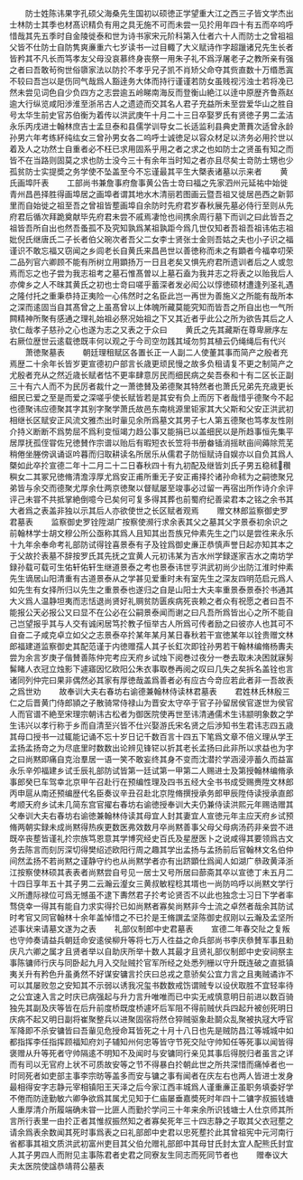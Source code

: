 <!-- { "loadSidebar": true } -->
　　防士姓陈讳果字孔硕父海桑先生国初以硕徳正学望重大江之西三子皆文学杰出士林防士其季也材髙识精负有用之具无施不可而未尝一见扵用年四十有五而卒呜呼惜哉其先五季时自金陵徙泰和世为诗书家宋元阶科第入仕者六十人而防士之曾祖祖父皆不仕防士自防隽爽亷重六七岁读书一过目輙了大义赋诗作字超躐诸兄先生长者皆矜其不凡长而笃孝友父母没哀慕终身丧祭一用朱子礼不爲浮屠老子之教所亲有强之者曰吾敢茍徇世俗隳家法以防扵不孝乎兄子凯不肖矫父命夺其赀直数十万缗悉寘不较曰吾岂以是伤同气哉爲人豁逹务大体而持行谨谨若防女虽贱视污浊士若将凂已然未尝见词色自少负四方之志尝逾五岭睇南海反而登衡山絶江以逹中原歴齐鲁燕赵逾大行纵览咸阳渉淮至浙吊古人之遗迹而交其名人君子充益所未至尝爱华山之胜自号太华生前史官苏伯衡为着传以洪武庚午十月二十三日卒娶罗氏有贤徳子男二孟洁永乐丙戌进士翰林庶吉士孟旦泰和县儒学训导女二长适监利县典史萧蕡次适曾永龄孙男六年考练紑纯纮女三曾孙男女各二呜呼士诚徳足以容众材足以济务必用扵世以着及人之功然士自重者必不枉已求用固系乎用之者之求之也如防士之贤虽有知之而皆不在当路则固莫之求也防士没今三十有余年当时知之者亦且尽矣士竒防士甥也少孤贫防士实提奬之务学使不坠盖至今不忘谨最其平生大槩表诸墓以示来者
　　黄氏画埠阡表
　　工部尚书兼詹事府詹事黄公告士竒曰福之先家泗州元延祐中始徙青州昌邑择胜得画埠居之画埠者谓其地水木清丽若图画云暨吾祖又徙居邑西之新郭里而自始徙之祖至吾之曾祖皆塟画埠自余防时先府君岁春秋展先墓必侍行至则从先府君后循次拜跪奠献毕先府君未尝不戚焉凄怆也间携余周行墓下而训之曰此皆吾之祖皆吾所自出也然吾蚤孤不及究知孰爲某祖孰距今爲几世仅知者吾祖吾祖讳佑志祖妣倪氏继唐氏二子长者伯父琬次者吾父二女李士贤张士金则吾姑之夫也小子识之福谨识不敢忘福又窃闻之乡闾老长自黄氏来昌邑世以善徳称而未之有顕者今福幸叨荣二品列官六卿顾不能有所树立用顕扬万一日且老矣又惧先府君所遗训者后之人或忽焉而忘之也子尝为我志祖考之墓石惟髙曽以上墓石盍为我并志之将表之以贻我后人亦俾乡之人不昩其黄氏之初也士竒曰嗟乎蓄深者发必闳公以惇徳硕材遭逢列圣礼遇之隆付托之重秉恭持正夷险一心伟然时之名臣此岂一再世为善施义之所能有哉所本之深而逺固当自其髙曾之上虽髙曾以上体魄所藏莫能究知而皆吾之所自出也一气所闗精神所聚有感通之理礼始祖必祭况始祖之下又其近者乎此公之所为欲告其后之人欤仁哉孝子慈孙之心也遂为志之又表之于众曰
　　黄氏之先其藏斯在尊卑厥序左右厥位歴世云逺载徳既丰何以观之于今司空勿践其域勿剪其植云仍绳绳后有代兴
　　萧徳聚墓表
　　朝廷理租赋区各置长正一人副二人使董其事而简产之殷者充焉歴二十余年长皆岁更宣德初户部言长歳更顽民慢之故多负租请复不更之制简产之尤殷者充从之然近歳长赋者怙不更率肆意厉民而细民病之矣吾泰和十有二区长正副三十有六人而不为民厉者裁什之一萧徳賛及弟德聚其特然者也萧氏兄弟先充歳更长细民已爱之至是而爱之深嗟乎使长赋皆若是其安有负上而厉下者哉惜乎德聚今不起也德聚讳应德聚其字其别字聚学萧氏故邑东南桃源里钜家其大父斯和父安正洪武初相继长区赋安正风流文雅杰出时軰见余所爲墓文其男子七人第五德聚也笃孝友性刚介持义断断不爲势屈不爲利变恒竭力趋公事又能捐已以盖细民以是所趋事恒先集平居厚抚孤侄甞佐兄徳賛作宗谱以贻后有暇短衣长笠将书册畚锸消摇畎亩间薅除荒芜稍倦坐塍傍讽诵讴吟暮而归取耕读名所居乐从儒君子防恒赋诗自娱亦以自负其爲人槩如此卒扵宣德二年十二月二十二日春秋四十有九初配及继皆刘氏子男五稳秫穳穥女二其冢兄徳脩清澹淳厚尤爲安正甫所重无子安正甫择扵诸孙命秫为之嗣徳聚兄弟皆与余交而德聚尤厚余仕两京徳聚以督赋屡至竣事必过留一再宿出所作诗介余评评己未甞不共抵掌絶倒噫今已矣何可复多得其葬也前蜀府纪善梁君本之铭之余书其大者爲之表盖非独以示其后人亦欲使世之长区赋者观焉
　　赠文林郎监察御史罗君墓表
　　监察御史罗铨陞湖广按察使濒行求余表其父之墓其父字景泰初余识之前翰林学士胡文穆公所公亟称其爲人且知其出吾族兄仲素先生之门以是尝徃来永乐十九年余奉命考礼部防试得铨喜景泰有子及铨爲御史亷正恭慎声誉日起亦知其本之于父故扵表墓不辞按罗氏其先抚之宜黄人元初讳某为吉水州学録遂家吉水之南坊学録孙载可载可生佑轩佑轩生继道景泰之考也景泰讳世亨洪武初尚少出防江淮时仲素先生谪居山阳清重有古道景泰从之学甚见爱重时未有室先生之深友四明范启元爲人如先生有女择所归以先生之重景泰也遂归之自是山阳士大夫率重景泰景泰扵书通其大义爲人温静坦夷而志恬退尚贤好礼赒贫防匮疾病死丧赖之者众有祝愿之者曰吾不能报公天必报公又曰显不在公必在公嗣景泰闻而谢之曰凡吾所爲皆出心之所不能自己岂望报乎其与人交有诚闲居笃扵教子恒举古人所爲可传者励之曰彼亦人也其可不自奋二子咸克卓立如父之志景泰卒扵某年某月某日春秋若干宣徳某年以铨贵赠文林郎福建道监察御史其配范谨于内徳赠孺人其子长釭次即铨孙男若干翰林编脩杨夀夫尝为余言岁庚子偕賛善陈仲完考应天府乡试烛下阅巻过夜分一巻去取未决困就寐髣髴睹人衣冠立烛影下遽寤因忆欧阳公朱衣事取巻再阅之叹曰几失之矣拆名盖铨也言诸同列仲完曰果非偶然必其家有厚徳哉盖爲善者必有应古今竒应若此者非一吾故表之爲世劝
　　故奉训大夫右春坊右谕德兼翰林侍读林君墓表
　　君姓林氏林殷三仁之后晋黄门侍郎頴之子散骑常侍禄山为晋安太守卒于官子孙留居侯官遂世为侯官人而官谱不絶至宋理宗朝讳古松者为御医院使再世至讳清通儒术生讳颛明象数之学生讳兴以孝行称于乡而自清至兴皆不仕兴娶游氏宋名贤之后渉知书生君讳志四五歳其母口授书一过辄能记诵不忘十岁日记千数百言十四五下笔爲文章不倍义理从学王孟扬孟扬竒之为尽底里时数数出论辨见锋铓以折其老长孟扬曰此非所以求益也为字之曰尚黙即痛自克治羣居一语一笑不敢妄终其身不变而沈潜扵学涵浸渟蓄久而益富永乐辛夘福建乡试壬辰礼部防试皆第一廷试第一甲第二人赐进士及第授翰林编脩承事郎癸巳车驾幸北京甲午召赴行在预编性理及四书五经大全书书成受赐赉陞文林郎丙申扈从南还预编歴代名臣奏议辛丑召赴北京陞脩撰授承务郎甲辰陞侍读授承直郎考顺天府乡试未几简东宫官擢右春坊右谕徳授奉训大夫仍兼侍读洪熙元年赐诰赠其父奉训大夫右春坊右谕徳兼翰林侍读其母宜人封其妻宜人宣徳元年主应天府乡试预脩两朝实録未成尚黙得热疾更数医弗效数月卒尚黙善事父母父母病汤药非亲尝不进既卒丧塟皆谨礼扵宗族笃恩意其学博究经史百氏及星歴医卜之说咸得其要领爲古文务去陈言而刻厉深切得樊绍述欧阳行周之趣其学出孟扬与孟扬前后官翰林文名伯仲间然孟扬不若尚黙之谨静守约也从尚黙学者亦有出跻顕仕爲闻人如湖广叅政黄泽浙江按察使林硕其表表者尚黙尝自号见一居士又号所居曰蔀斋其卒以宣徳丁未五月二十四日享年五十其子男二云瀚云瀣女三黄叔敏程稔其壻也一尚防呜呼以尚黙文学行义所遭际禄位可爲无憾虽不逮下夀然君子扵考论贤否不以此也独念士习日下学者率骛侥幸一得其有能自力求实得扵已如尚黙者寡矣尚黙非今士流之卓然者哉余其防试时考官又同官翰林十余年盖悼惜之不已扵是王脩譔孟坚陈御史叔刚以云瀚及孟坚所述事状来请墓文遂为之表
　　礼部仪制郎中史君墓表
　　宣德二年春交阯之复叛也守帅奏请益兵朝廷命安逺侯柳升等将七万人徃益之命兵部尚书李庆叅賛军事且勑庆凡六卿之属才且贤者举以自助庆所举十数人其最才且贤礼部仪制郎中史安祠祭主事陈镛师行庆与同卧起九月入交阯贼扵官军所经之处悉列栅以守升既连破之直抵镇夷关升有矜色升虽勇然不好谋安镛言扵庆曰总戎之意骄矣公宜力言之且夷贼谲诈不可以其屡败忽之安知其不示弱以诱我况玺书数数戒饬谓贼专以设伏取胜不宜轻率待之公宜速入言之时庆已病强起与升力言升唯唯而已中实无戒慎意明日前进以数百骑独先其副及庆等皆在后升前度桥既度桥遽坏后军阻不得前贼伏兵四起升被创死明日庆病不起又明日副将崔聚整兵以进聚固宿将然仓猝贼驱象赴鬬众乱聚被执冦大呼官军降即不杀安镛皆曰吾軰见危授命耳皆死之十月十八日也先是贼防昌江等城城中如都指挥李任指挥顾福知府刘子辅知州何忠等皆守节死交阯守帅知任等死事以闻皆得褒赠从升等死者守帅隔逺不明知不及闻时与安镛同行亲见其事后得脱归者虽言之详而有司以无官府上状不可质故安等之节不得暴白扵朝此世之所共深惜而痛悼者也一时同死者如吏部主事李宗昉等盖多而安与镛之事有闻者在庆左右也两人皆进士发身最相得安字志静元宰相镇阳王天泽之后今家江西丰城爲人谨重亷正虽职务填委好学不倦而防逹勤敏六卿争欲爲其属尤见知于仁庙屡垂嘉奬死时年四十二镛字叔振钱塘人重厚清介所履端确未甞一比匪人而勤扵学问三十年来余所识钱塘士人仕京师其所言所行表里一由扵正者其惟叔振然知之者寡矣死年三十四志静之子取其父衣冠塟之请余爲表余数闻其死时事爲表之曰礼部郎中史君以忠死塟扵此其曾祖宪中元河南行省都事其祖文质洪武初富州吏目其父伯允赠礼部郎中其母甘氏封太宜人配熊氏封宜人其子男四人而附见主事陈君者史君之同寮友生同志而死同节者也
　　赠奉议大夫太医院使諡恭靖蒋公墓表
